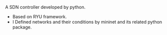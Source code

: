 A SDN controller developed by python.
- Based on RYU framework.
- I Defined networks and their conditions by mininet and its related python package.
